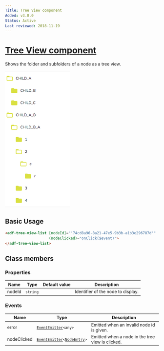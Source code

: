```yaml
---
Title: Tree View component
Added: v3.0.0
Status: Active
Last reviewed: 2018-11-19
---
```


# [Tree View component](../../lib/content-services/tree-view/components/tree-view.component.ts "Defined in tree-view.component.ts")

Shows the folder and subfolders of a node as a tree view.

![TreeView component screenshot](../docassets/images/tree-view.png)

## Basic Usage

```html
<adf-tree-view-list [nodeId]="'74cd8a96-8a21-47e5-9b3b-a1b3e296787d'" 
                    (nodeClicked)="onClick($event)">
</adf-tree-view-list>
```

## Class members

### Properties

| Name | Type | Default value | Description |
| ---- | ---- | ------------- | ----------- |
| nodeId | `string` |  | Identifier of the node to display. |

### Events

| Name | Type | Description |
| ---- | ---- | ----------- |
| error | [`EventEmitter`](https://angular.io/api/core/EventEmitter)`<any>` | Emitted when an invalid node id is given. |
| nodeClicked | [`EventEmitter`](https://angular.io/api/core/EventEmitter)`<`[`NodeEntry`](https://github.com/Alfresco/alfresco-js-api/blob/master/src/alfresco-core-rest-api/docs/NodeEntry.md)`>` | Emitted when a node in the tree view is clicked. |
